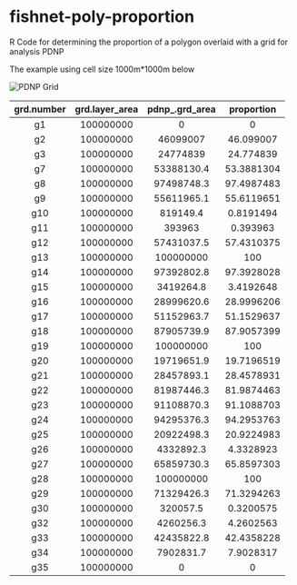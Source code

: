 # fishnet-poly-proportion

R Code for determining the proportion of a polygon overlaid with a grid for analysis PDNP

The example using cell size 1000m*1000m below

![PDNP Grid](https://github.com/DGalexander/fishnet-poly-proportion/blob/master/Rplot.png)

**grd.number**|**grd.layer_area**|**pdnp_.grd_area**|**proportion**
:-----:|:-----:|:-----:|:-----:
g1|100000000|0|0
g2|100000000|46099007|46.099007
g3|100000000|24774839|24.774839
g7|100000000|53388130.4|53.3881304
g8|100000000|97498748.3|97.4987483
g9|100000000|55611965.1|55.6119651
g10|100000000|819149.4|0.8191494
g11|100000000|393963|0.393963
g12|100000000|57431037.5|57.4310375
g13|100000000|100000000|100
g14|100000000|97392802.8|97.3928028
g15|100000000|3419264.8|3.4192648
g16|100000000|28999620.6|28.9996206
g17|100000000|51152963.7|51.1529637
g18|100000000|87905739.9|87.9057399
g19|100000000|100000000|100
g20|100000000|19719651.9|19.7196519
g21|100000000|28457893.1|28.4578931
g22|100000000|81987446.3|81.9874463
g23|100000000|91108870.3|91.1088703
g24|100000000|94295376.3|94.2953763
g25|100000000|20922498.3|20.9224983
g26|100000000|4332892.3|4.3328923
g27|100000000|65859730.3|65.8597303
g28|100000000|100000000|100
g29|100000000|71329426.3|71.3294263
g30|100000000|320057.5|0.3200575
g32|100000000|4260256.3|4.2602563
g33|100000000|42435822.8|42.4358228
g34|100000000|7902831.7|7.9028317
g35|100000000|0|0
